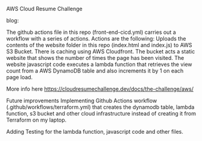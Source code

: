 AWS Cloud Resume Challenge

blog: 

The github actions file in this repo (front-end-cicd.yml) carries out a workflow with a series of actions.
Actions are the following:
Uploads the contents of the website folder in this repo (index.html and index.js) to AWS S3 Bucket. There is caching using AWS Cloudfront.
The bucket acts a static website that shows the number of times the page has been visited. 
The website javascript code executes a lambda function that retrieves the view count from a AWS DynamoDB table and also increments it by 1 on each page load.

More info here
https://cloudresumechallenge.dev/docs/the-challenge/aws/

Future improvements
Implementing Github Actions workflow (.github/workflows/terraform.yml) that creates the dynamodb table, lambda function, s3 bucket and other cloud infrastructure instead of creating it from Terraform on my laptop.

Adding Testing for the lambda function, javascript code and other files.
